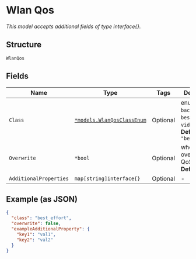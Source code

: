 
# Wlan Qos

*This model accepts additional fields of type interface{}.*

## Structure

`WlanQos`

## Fields

| Name | Type | Tags | Description |
|  --- | --- | --- | --- |
| `Class` | [`*models.WlanQosClassEnum`](../../doc/models/wlan-qos-class-enum.md) | Optional | enum: `background`, `best_effort`, `video`, `voice`<br>**Default**: `"best_effort"` |
| `Overwrite` | `*bool` | Optional | whether to overwrite QoS<br>**Default**: `false` |
| `AdditionalProperties` | `map[string]interface{}` | Optional | - |

## Example (as JSON)

```json
{
  "class": "best_effort",
  "overwrite": false,
  "exampleAdditionalProperty": {
    "key1": "val1",
    "key2": "val2"
  }
}
```

